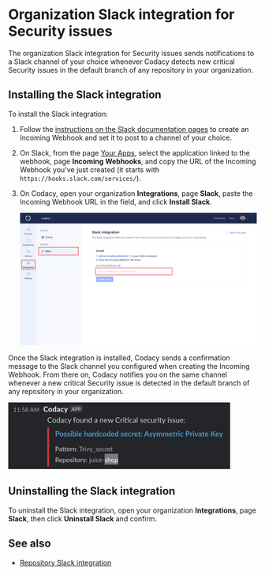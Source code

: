 # Organization Slack integration for Security issues

The organization Slack integration for Security issues sends notifications to a Slack channel of your choice whenever Codacy detects new critical Security issues in the default branch of any repository in your organization.

## Installing the Slack integration

To install the Slack integration:

1.  Follow the [instructions on the Slack documentation pages](https://api.slack.com/messaging/webhooks) to create an Incoming Webhook and set it to post to a channel of your choice.

1.  On Slack, from the page [Your Apps](https://api.slack.com/apps), select the application linked to the webhook, page **Incoming Webhooks**, and copy the URL of the Incoming Webhook you've just created (it starts with `https://hooks.slack.com/services/`).

1.  On Codacy, open your organization **Integrations**, page **Slack**, paste the Incoming Webhook URL in the field, and click **Install Slack**.

    ![Slack integration installation](images/slack-integration-install.png)

Once the Slack integration is installed, Codacy sends a confirmation message to the Slack channel you configured when creating the Incoming Webhook. From there on, Codacy notifies you on the same channel whenever a new critical Security issue is detected in the default branch of any repository in your organization.

![Slack integration message](images/slack-integration-message.png)

## Uninstalling the Slack integration

To uninstall the Slack integration, open your organization **Integrations**, page **Slack**, then click **Uninstall Slack** and confirm.

## See also

-   [Repository Slack integration](../../repositories-configure/integrations/slack-integration.md)

